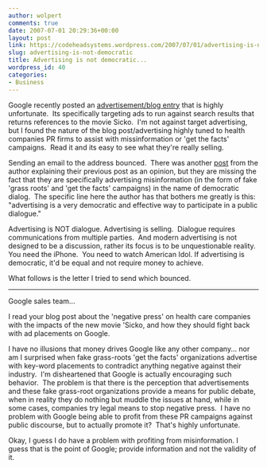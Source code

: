 ```yaml
---
author: wolpert
comments: true
date: 2007-07-01 20:29:36+00:00
layout: post
link: https://codeheadsystems.wordpress.com/2007/07/01/advertising-is-not-democratic/
slug: advertising-is-not-democratic
title: Advertising is not democratic...
wordpress_id: 40
categories:
- Business
---
```


Google recently posted an <a href="http://google-health-ads.blogspot.com/2007/06/does-negative-press-make-you-sicko.html" >advertisement/blog entry</a> that is highly unfortunate.  Its specifically targeting ads to run against search results that returns references to the movie Sicko.  I'm not against target advertising, but I found the nature of the blog post/advertising highly tuned to health companies PR firms to assist with missinformation or 'get the facts' campaigns.  Read it and its easy to see what they're really selling.

Sending an email to the address bounced.  There was another <a href="http://google-health-ads.blogspot.com/2007/07/my-opinion-and-googles.html" >post</a> from the author explaining their previous post as an opinion, but they are missing the fact that they are specifically advertising misinformation (in the form of fake 'grass roots' and 'get the facts' campaigns) in the name of democratic dialog.  The specific line here the author has that bothers me greatly is this: "advertising is a very democratic and effective way to participate in a public dialogue."

Advertising is NOT dialogue. Advertising is selling.  Dialogue requires communications from multiple parties.  And modern advertising is not designed to be a discussion, rather its focus is to be unquestionable reality.  You need the iPhone.  You need to watch American Idol. If advertising is democratic, it'd be equal and not require money to achieve.

What follows is the letter I tried to send which bounced.

----

Google sales team...

I read your blog post about the 'negative press' on health care companies with the impacts of the new movie 'Sicko, and how they should fight back with ad placements on Google.

I have no illusions that money drives Google like any other company... nor am I surprised when fake grass-roots 'get the facts' organizations advertise with key-word placements to contradict anything negative against their industry.  I'm disheartened that Google is actually encouraging such behavior.  The problem is that there is the perception that advertisements and these fake grass-root organizations provide a means for public debate, when in reality they do nothing but muddle the issues at hand, while in some cases, companies try legal means to stop negative press.  I have no problem with Google being able to profit from these PR campaigns against public discourse, but to actually promote it?  That's highly unfortunate.

Okay, I guess I do have a problem with profiting from misinformation. I guess that is the point of Google; provide information and not the validity of it.
